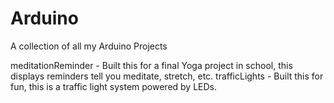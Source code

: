 # Arduino

A collection of all my Arduino Projects

meditationReminder - Built this for a final Yoga project in school, this displays reminders tell you meditate, stretch, etc.
trafficLights - Built this for fun, this is a traffic light system powered by LEDs.